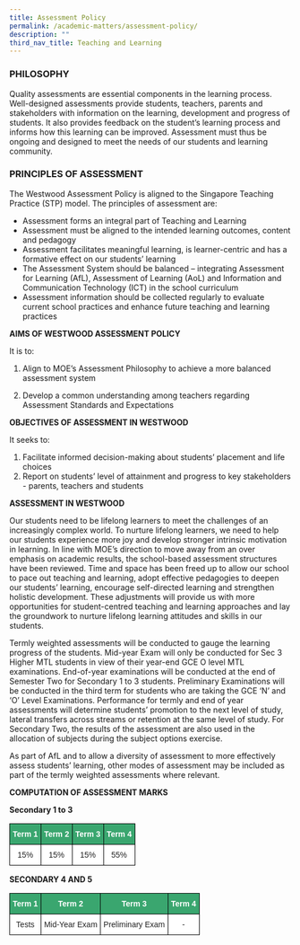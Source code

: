 ```yaml
---
title: Assessment Policy
permalink: /academic-matters/assessment-policy/
description: ""
third_nav_title: Teaching and Learning
---
```


### PHILOSOPHY 

Quality assessments are essential components in the learning process.  Well-designed assessments provide students, teachers, parents and stakeholders with information on the learning, development and progress of students. It also provides feedback on the student’s learning process and informs how this learning can be improved. Assessment must thus be ongoing and designed to meet the needs of our students and learning community. 

  

### PRINCIPLES OF ASSESSMENT  

The Westwood Assessment Policy is aligned to the Singapore Teaching Practice (STP) model. The principles of assessment are:

*   Assessment forms an integral part of Teaching and Learning 
*   Assessment must be aligned to the intended learning outcomes, content and pedagogy
*   Assessment facilitates meaningful learning, is learner-centric and has a formative effect on our students’ learning
*   The Assessment System should be balanced – integrating Assessment for Learning (AfL), Assessment of Learning (AoL) and Information and Communication Technology (ICT) in the school curriculum
*   Assessment information should be collected regularly to evaluate current school practices and enhance future teaching and learning practices

**AIMS OF WESTWOOD ASSESSMENT POLICY**

It is to:

1.  Align to MOE’s Assessment Philosophy to achieve a more balanced assessment system  
    
2.  Develop a common understanding among teachers regarding Assessment Standards and Expectations

  

**OBJECTIVES OF ASSESSMENT IN WESTWOOD**

It seeks to:

1.  Facilitate informed decision-making about students’ placement and life choices
2.  Report on students’ level of attainment and progress to key stakeholders - parents, teachers and students

  

**ASSESSMENT IN WESTWOOD**

Our students need to be lifelong learners to meet the challenges of an increasingly complex world. To nurture lifelong learners, we need to help our students experience more joy and develop stronger intrinsic motivation in learning. In line with MOE’s direction to move away from an over emphasis on academic results, the school-based assessment structures have been reviewed. Time and space has been freed up to allow our school to pace out teaching and learning, adopt effective pedagogies to deepen our students’ learning, encourage self-directed learning and strengthen holistic development. These adjustments will provide us with more opportunities for student-centred teaching and learning approaches and lay the groundwork to nurture lifelong learning attitudes and skills in our students.

  

Termly weighted assessments will be conducted to gauge the learning progress of the students. Mid-year Exam will only be conducted for Sec 3 Higher MTL students in view of their year-end GCE O level MTL examinations. End-of-year examinations will be conducted at the end of Semester Two for Secondary 1 to 3 students. Preliminary Examinations will be conducted in the third term for students who are taking the GCE ‘N’ and ‘O’ Level Examinations. Performance for termly and end of year assessments will determine students’ promotion to the next level of study, lateral transfers across streams or retention at the same level of study. For Secondary Two, the results of the assessment are also used in the allocation of subjects during the subject options exercise.  

  

As part of AfL and to allow a diversity of assessment to more effectively assess students’ learning, other modes of assessment may be included as part of the termly weighted assessments where relevant.   

  

**COMPUTATION OF ASSESSMENT MARKS**

**Secondary 1 to 3**

<style type="text/css">
.tg  {border-collapse:collapse;border-spacing:0;}
.tg td{border-color:black;border-style:solid;border-width:1px;font-family:Arial, sans-serif;font-size:14px;
  overflow:hidden;padding:10px 5px;word-break:normal;}
.tg th{border-color:black;border-style:solid;border-width:1px;font-family:Arial, sans-serif;font-size:14px;
  font-weight:normal;overflow:hidden;padding:10px 5px;word-break:normal;}
.tg .tg-k0s0{background-color:#3AA66F;color:#FFF;font-weight:bold;text-align:center;vertical-align:middle}
.tg .tg-a3j2{background-color:#FFF;color:#222;text-align:center;vertical-align:middle}
</style>
<table class="tg">
<thead>
  <tr>
    <th class="tg-k0s0"><span style="color:#FFF;background-color:#3AA66F">Term 1</span></th>
    <th class="tg-k0s0"><span style="color:#FFF;background-color:#3AA66F">Term 2</span></th>
    <th class="tg-k0s0"><span style="color:#FFF;background-color:#3AA66F">Term 3</span></th>
    <th class="tg-k0s0"><span style="color:#FFF;background-color:#3AA66F">Term 4</span></th>
  </tr>
</thead>
<tbody>
  <tr>
    <td class="tg-a3j2"><span style="color:#222;background-color:#FFF">15%</span></td>
    <td class="tg-a3j2"><span style="color:#222;background-color:#FFF">15%</span></td>
    <td class="tg-a3j2"><span style="color:#222;background-color:#FFF">15%</span></td>
    <td class="tg-a3j2"><span style="color:#222;background-color:#FFF">55%</span></td>
  </tr>
</tbody>
</table>

**SECONDARY 4 AND 5**

<style type="text/css">
.tg  {border-collapse:collapse;border-spacing:0;}
.tg td{border-color:black;border-style:solid;border-width:1px;font-family:Arial, sans-serif;font-size:14px;
  overflow:hidden;padding:10px 5px;word-break:normal;}
.tg th{border-color:black;border-style:solid;border-width:1px;font-family:Arial, sans-serif;font-size:14px;
  font-weight:normal;overflow:hidden;padding:10px 5px;word-break:normal;}
.tg .tg-k0s0{background-color:#3AA66F;color:#FFF;font-weight:bold;text-align:center;vertical-align:middle}
.tg .tg-a3j2{background-color:#FFF;color:#222;text-align:center;vertical-align:middle}
</style>
<table class="tg">
<thead>
  <tr>
    <th class="tg-k0s0"><span style="color:#FFF;background-color:#3AA66F">Term 1</span></th>
    <th class="tg-k0s0"><span style="color:#FFF;background-color:#3AA66F">Term 2</span></th>
    <th class="tg-k0s0"><span style="color:#FFF;background-color:#3AA66F">Term 3</span></th>
    <th class="tg-k0s0"><span style="color:#FFF;background-color:#3AA66F">Term 4</span></th>
  </tr>
</thead>
<tbody>
  <tr>
    <td class="tg-a3j2"><span style="color:#222;background-color:#FFF">Tests</span></td>
    <td class="tg-a3j2"><span style="color:#222;background-color:#FFF">Mid-Year Exam</span></td>
    <td class="tg-a3j2"><span style="color:#222;background-color:#FFF">Preliminary Exam</span></td>
    <td class="tg-a3j2"><span style="color:#222;background-color:#FFF">-</span></td>
  </tr>
</tbody>
</table>